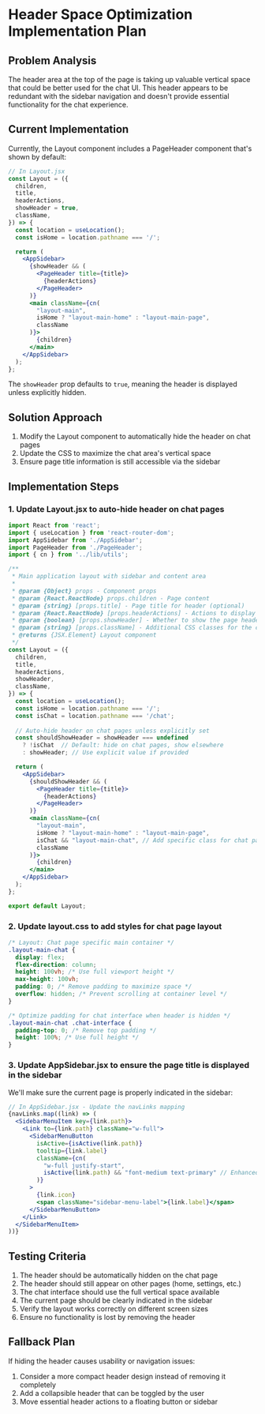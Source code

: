 # Header Space Optimization Implementation Plan

## Problem Analysis

The header area at the top of the page is taking up valuable vertical space that could be better used for the chat UI. This header appears to be redundant with the sidebar navigation and doesn't provide essential functionality for the chat experience.

## Current Implementation

Currently, the Layout component includes a PageHeader component that's shown by default:

```jsx
// In Layout.jsx
const Layout = ({  
  children,
  title,
  headerActions,
  showHeader = true,
  className,
}) => {
  const location = useLocation();
  const isHome = location.pathname === '/';

  return (
    <AppSidebar>
      {showHeader && (
        <PageHeader title={title}>
          {headerActions}
        </PageHeader>
      )}
      <main className={cn(
        "layout-main",
        isHome ? "layout-main-home" : "layout-main-page",
        className
      )}>
        {children}
      </main>
    </AppSidebar>
  );
};
```

The `showHeader` prop defaults to `true`, meaning the header is displayed unless explicitly hidden.

## Solution Approach

1. Modify the Layout component to automatically hide the header on chat pages
2. Update the CSS to maximize the chat area's vertical space
3. Ensure page title information is still accessible via the sidebar

## Implementation Steps

### 1. Update Layout.jsx to auto-hide header on chat pages

```jsx
import React from 'react';
import { useLocation } from 'react-router-dom';
import AppSidebar from './AppSidebar';
import PageHeader from './PageHeader';
import { cn } from '../lib/utils';

/**
 * Main application layout with sidebar and content area
 * 
 * @param {Object} props - Component props
 * @param {React.ReactNode} props.children - Page content
 * @param {string} [props.title] - Page title for header (optional)
 * @param {React.ReactNode} [props.headerActions] - Actions to display in header (optional)
 * @param {boolean} [props.showHeader] - Whether to show the page header (defaults to true except on chat pages)
 * @param {string} [props.className] - Additional CSS classes for the content
 * @returns {JSX.Element} Layout component
 */
const Layout = ({
  children,
  title,
  headerActions,
  showHeader,
  className,
}) => {
  const location = useLocation();
  const isHome = location.pathname === '/';
  const isChat = location.pathname === '/chat';
  
  // Auto-hide header on chat pages unless explicitly set
  const shouldShowHeader = showHeader === undefined 
    ? !isChat  // Default: hide on chat pages, show elsewhere
    : showHeader; // Use explicit value if provided

  return (
    <AppSidebar>
      {shouldShowHeader && (
        <PageHeader title={title}>
          {headerActions}
        </PageHeader>
      )}
      <main className={cn(
        "layout-main",
        isHome ? "layout-main-home" : "layout-main-page",
        isChat && "layout-main-chat", // Add specific class for chat page
        className
      )}>
        {children}
      </main>
    </AppSidebar>
  );
};

export default Layout;
```

### 2. Update layout.css to add styles for chat page layout

```css
/* Layout: Chat page specific main container */
.layout-main-chat {
  display: flex;
  flex-direction: column;
  height: 100vh; /* Use full viewport height */
  max-height: 100vh;
  padding: 0; /* Remove padding to maximize space */
  overflow: hidden; /* Prevent scrolling at container level */
}

/* Optimize padding for chat interface when header is hidden */
.layout-main-chat .chat-interface {
  padding-top: 0; /* Remove top padding */
  height: 100%; /* Use full height */
}
```

### 3. Update AppSidebar.jsx to ensure the page title is displayed in the sidebar

We'll make sure the current page is properly indicated in the sidebar:

```jsx
// In AppSidebar.jsx - Update the navLinks mapping
{navLinks.map((link) => (
  <SidebarMenuItem key={link.path}>
    <Link to={link.path} className="w-full">
      <SidebarMenuButton 
        isActive={isActive(link.path)}
        tooltip={link.label}
        className={cn(
          "w-full justify-start",
          isActive(link.path) && "font-medium text-primary" // Enhanced active state
        )}
      >
        {link.icon}
        <span className="sidebar-menu-label">{link.label}</span>
      </SidebarMenuButton>
    </Link>
  </SidebarMenuItem>
))}
```

## Testing Criteria

1. The header should be automatically hidden on the chat page
2. The header should still appear on other pages (home, settings, etc.)
3. The chat interface should use the full vertical space available
4. The current page should be clearly indicated in the sidebar
5. Verify the layout works correctly on different screen sizes
6. Ensure no functionality is lost by removing the header

## Fallback Plan

If hiding the header causes usability or navigation issues:

1. Consider a more compact header design instead of removing it completely
2. Add a collapsible header that can be toggled by the user
3. Move essential header actions to a floating button or sidebar